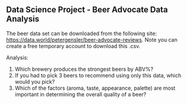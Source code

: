 ## Data Science Project - Beer Advocate Data Analysis 

The beer data set can be downloaded from the following site: https://data.world/petergensler/beer-advocate-reviews.
Note you can create a free temporary account to download this .csv.

Analysis:
1. Which brewery produces the strongest beers by ABV%?
2. If you had to pick 3 beers to recommend using only this data, which would you pick?
3. Which of the factors (aroma, taste, appearance, palette) are most important in determining the overall quality of a beer?
